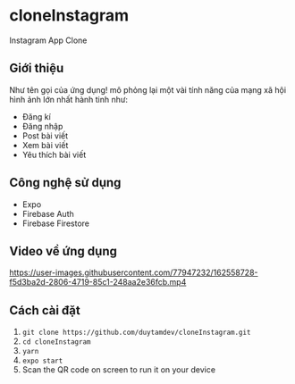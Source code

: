 # cloneInstagram
Instagram App Clone

## Giới thiệu
Như tên gọi của ứng dụng! mô phỏng lại một vài tính năng của mạng xã hội hình ảnh lớn nhất hành tinh như:
  - Đăng kí
  - Đăng nhập
  - Post bài viết
  - Xem bài viết
  - Yêu thích bài viết

## Công nghệ sử dụng
  - Expo
  - Firebase Auth
  - Firebase Firestore

## Video về ứng dụng

https://user-images.githubusercontent.com/77947232/162558728-f5d3ba2d-2806-4719-85c1-248aa2e36fcb.mp4

## Cách cài đặt
1. `git clone https://github.com/duytamdev/cloneInstagram.git` 
2. `cd cloneInstagram`
3. `yarn`
4. `expo start`
5. Scan the QR code on screen to run it on your device
